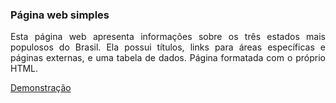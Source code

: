 ### Página web simples

<p align=justify>
Esta página web apresenta informações sobre os três estados mais populosos do Brasil. Ela possui títulos, links para áreas específicas e páginas externas, e uma tabela de dados. Página formatada com o próprio HTML.
</p>

<a href="https://mayconfp.github.io/pagina-web-simples/" target="_blank">Demonstração</a>
